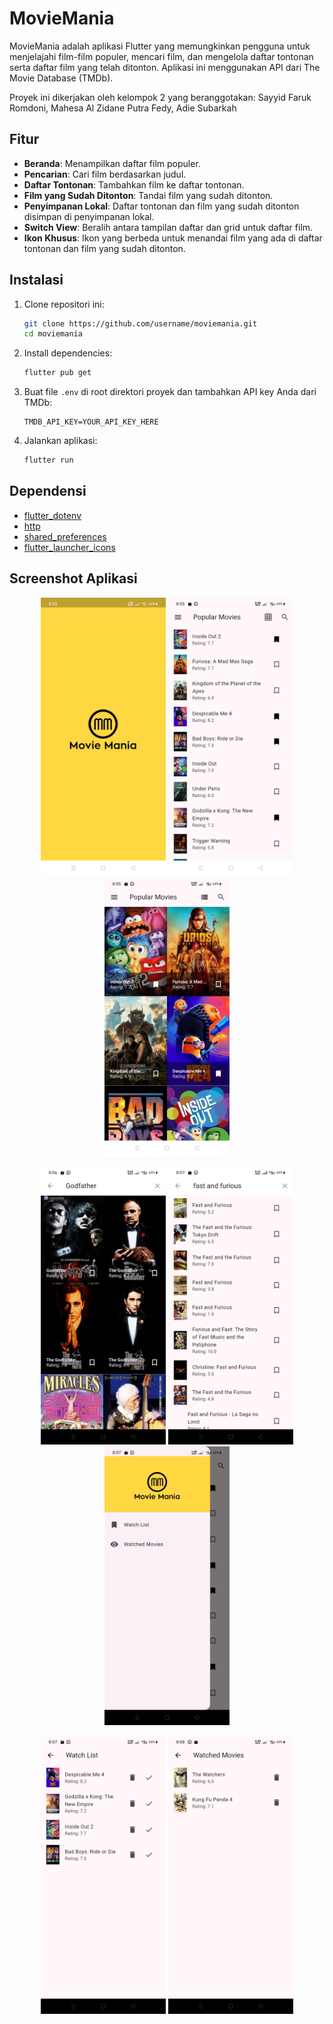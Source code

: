 # MovieMania

MovieMania adalah aplikasi Flutter yang memungkinkan pengguna untuk menjelajahi film-film populer, mencari film, dan mengelola daftar tontonan serta daftar film yang telah ditonton. Aplikasi ini menggunakan API dari The Movie Database (TMDb).

Proyek ini dikerjakan oleh kelompok 2 yang beranggotakan: Sayyid Faruk Romdoni, Mahesa Al Zidane Putra Fedy, Adie Subarkah

## Fitur

- **Beranda**: Menampilkan daftar film populer.
- **Pencarian**: Cari film berdasarkan judul.
- **Daftar Tontonan**: Tambahkan film ke daftar tontonan.
- **Film yang Sudah Ditonton**: Tandai film yang sudah ditonton.
- **Penyimpanan Lokal**: Daftar tontonan dan film yang sudah ditonton disimpan di penyimpanan lokal.
- **Switch View**: Beralih antara tampilan daftar dan grid untuk daftar film.
- **Ikon Khusus**: Ikon yang berbeda untuk menandai film yang ada di daftar tontonan dan film yang sudah ditonton.

## Instalasi

1. Clone repositori ini:

   ```bash
   git clone https://github.com/username/moviemania.git
   cd moviemania
   ```

2. Install dependencies:

   ```bash
   flutter pub get
   ```

3. Buat file `.env` di root direktori proyek dan tambahkan API key Anda dari TMDb:

   ```env
   TMDB_API_KEY=YOUR_API_KEY_HERE
   ```

4. Jalankan aplikasi:

   ```bash
   flutter run
   ```

## Dependensi

- [flutter_dotenv](https://pub.dev/packages/flutter_dotenv)
- [http](https://pub.dev/packages/http)
- [shared_preferences](https://pub.dev/packages/shared_preferences)
- [flutter_launcher_icons](https://pub.dev/packages/flutter_launcher_icons)

## Screenshot Aplikasi

<p align="center">
  <img src="https://github.com/sayyidfaruk/movie_mania/blob/main/assets/Screenshot/Screenshot_2024-07-07-20-05-12-40_467fa3fbe539914f0cdda59fde860c3b.jpg" alt="Screenshot 1" width="200"/>
  <img src="https://github.com/sayyidfaruk/movie_mania/blob/main/assets/Screenshot/Screenshot_2024-07-07-20-05-45-42_467fa3fbe539914f0cdda59fde860c3b.jpg" alt="Screenshot 2" width="200"/>
   <img src="https://github.com/sayyidfaruk/movie_mania/blob/main/assets/Screenshot/Screenshot_2024-07-07-20-05-50-53_467fa3fbe539914f0cdda59fde860c3b.jpg" alt="Screenshot 3" width="200"/>
</p>

<p align="center">
  <img src="https://github.com/sayyidfaruk/movie_mania/blob/main/assets/Screenshot/Screenshot_2024-07-07-20-06-43-35_467fa3fbe539914f0cdda59fde860c3b.jpg" alt="Screenshot 4" width="200"/>
  <img src="https://github.com/sayyidfaruk/movie_mania/blob/main/assets/Screenshot/Screenshot_2024-07-07-20-07-28-22_467fa3fbe539914f0cdda59fde860c3b.jpg" alt="Screenshot 5" width="200"/>
   <img src="https://github.com/sayyidfaruk/movie_mania/blob/main/assets/Screenshot/Screenshot_2024-07-07-20-07-42-08_467fa3fbe539914f0cdda59fde860c3b.jpg" alt="Screenshot 6" width="200"/>
</p>

<p align="center">
  <img src="https://github.com/sayyidfaruk/movie_mania/blob/main/assets/Screenshot/Screenshot_2024-07-07-20-07-37-97_467fa3fbe539914f0cdda59fde860c3b.jpg" alt="Screenshot 4" width="200"/>
  <img src="https://github.com/sayyidfaruk/movie_mania/blob/main/assets/Screenshot/Screenshot_2024-07-07-20-08-22-55_467fa3fbe539914f0cdda59fde860c3b.jpg" alt="Screenshot 5" width="200"/>
</p>


